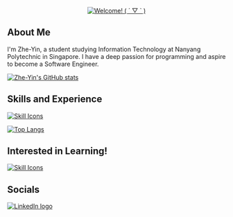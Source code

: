 <div align="center">
    <p>
        <a href="https://git.io/typing-svg">
            <img src="https://readme-typing-svg.demolab.com/?font=Fira+Code&size=30&pause=100&center=true&vCenter=true&width=435&lines=Welcome!%20(%20%C2%B4%20%E2%96%BD%20`%20)" alt="Welcome! ( ´ ▽ ` )">
        </a>
    </p>
</div>

## About Me

I'm Zhe-Yin, a student studying Information Technology at Nanyang Polytechnic in Singapore. I have a deep passion for programming and aspire to become a Software Engineer. 

[![Zhe-Yin's GitHub stats](https://github-readme-stats.vercel.app/api?username=Zhe-Yin&show_icons=true&theme=dark)](https://github.com/anuraghazra/github-readme-stats)

## Skills and Experience

[![Skill Icons](https://skillicons.dev/icons?i=html,css,js,bootstrap,ts,py,cs,kotlin,nodejs,flask,dotnet,express,sqlite,mysql,aws,figma,github,postman,regex,visualstudio,vscode,&perline=9&center=true)](https://skillicons.dev/)

[![Top Langs](https://github-readme-stats.vercel.app/api/top-langs/?username=Zhe-Yin&layout=compact&theme=dark)](https://github.com/anuraghazra/github-readme-stats)

## Interested in Learning!

[![Skill Icons](https://skillicons.dev/icons?i=react,ts,swift,aws,flutter,gcp,docker,rust,redis&perline=10&center=true)](https://skillicons.dev/)

## Socials

[![LinkedIn logo](https://img.shields.io/badge/Tay%20ZheYin-%230077B5.svg?style=for-the-badge&logo=linkedin&logoColor=white)](https://www.linkedin.com/in/tay-zhe-yin/)

